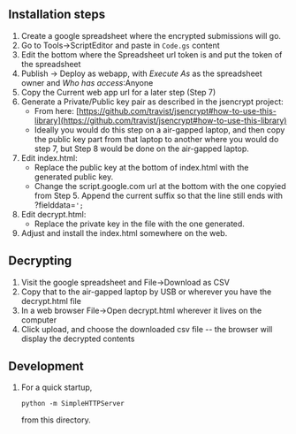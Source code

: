 ## Installation steps

1. Create a google spreadsheet where the encrypted submissions will go.
2. Go to Tools->ScriptEditor and paste in `Code.gs` content
3. Edit the bottom where the Spreadsheet url token is and put the token of the spreadsheet
4. Publish -> Deploy as webapp, with *Execute As* as the spreadsheet owner and *Who has access*:Anyone
5. Copy the Current web app url for a later step (Step 7)
6. Generate a Private/Public key pair as described in the jsencrypt project:
   * From here: [https://github.com/travist/jsencrypt#how-to-use-this-library](https://github.com/travist/jsencrypt#how-to-use-this-library)
   * Ideally you would do this step on a air-gapped laptop, and then copy the public key part from that laptop to
     another where you would do step 7, but Step 8 would be done on the air-gapped laptop.
7. Edit index.html:
   * Replace the public key at the bottom of index.html with the generated public key.
   * Change the script.google.com url at the bottom with the one copyied from Step 5.
     Append the current suffix so that the line still ends with ?fielddata=`';`
8. Edit decrypt.html:
   * Replace the private key in the file with the one generated.
9. Adjust and install the index.html somewhere on the web.

## Decrypting

1. Visit the google spreadsheet and File->Download as CSV
2. Copy that to the air-gapped laptop by USB or wherever you have the decrypt.html file
3. In a web browser File->Open decrypt.html wherever it lives on the computer
4. Click upload, and choose the downloaded csv file -- the browser will display the decrypted contents


## Development
1. For a quick startup,
    ````
    python -m SimpleHTTPServer
    ````
    from this directory.

